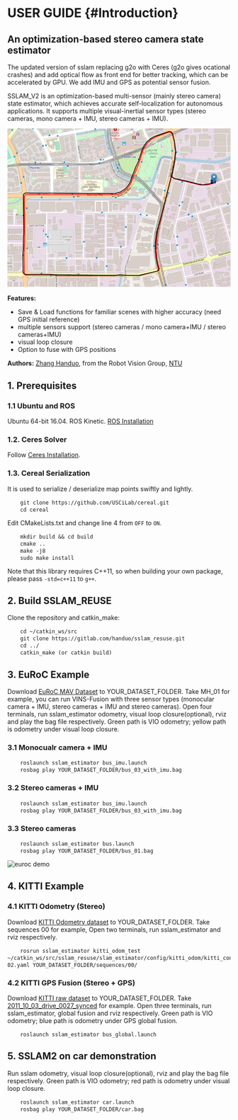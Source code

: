 USER GUIDE                        {#Introduction}
============

## An optimization-based stereo camera state estimator

The updated version of sslam replacing g2o with Ceres (g2o gives ocational crashes) and add optical flow as front end for better tracking, which can be accelerated by GPU. We add IMU and GPS as potential sensor fusion.

SSLAM_V2 is an optimization-based multi-sensor (mainly stereo camera) state estimator, which achieves accurate self-localization for autonomous applications.
It supports multiple visual-inertial sensor types (stereo cameras, mono camera + IMU, stereo cameras + IMU). 

![OpenStreet Birdeye View](./support_files/image/openstreet.png)

**Features:**
- Save & Load functions for familiar scenes with higher accuracy (need GPS initial reference)
- multiple sensors support (stereo cameras / mono camera+IMU / stereo cameras+IMU)
- visual loop closure
- Option to fuse with GPS positions

**Authors:** [Zhang Handuo](http://zhanghanduo.github.io), from the Robot Vision Group, [NTU](https://www.ntu.edu.sg/Pages/home.aspx)

## 1. Prerequisites
### 1.1 **Ubuntu** and **ROS**
Ubuntu 64-bit 16.04.
ROS Kinetic. [ROS Installation](http://wiki.ros.org/ROS/Installation)

### 1.2. **Ceres Solver**
Follow [Ceres Installation](http://ceres-solver.org/installation.html).

### 1.3. **Cereal Serialization**
It is used to serialize / deserialize map points swiftly and lightly.
```
    git clone https://github.com/USCiLab/cereal.git
    cd cereal
```
Edit CMakeLists.txt and change line 4 from `OFF` to `ON`.
```
    mkdir build && cd build
    cmake ..
    make -j8
    sudo make install
```
Note that this library requires C++11, so when building your own package, please pass `-std=c++11` to `g++`.

## 2. Build SSLAM_REUSE
Clone the repository and catkin_make:
```
    cd ~/catkin_ws/src
    git clone https://gitlab.com/handuo/sslam_resuse.git
    cd ../
    catkin_make (or catkin build)
```

## 3. EuRoC Example
Download [EuRoC MAV Dataset](http://projects.asl.ethz.ch/datasets/doku.php?id=kmavvisualinertialdatasets) to YOUR_DATASET_FOLDER. Take MH_01 for example, you can run VINS-Fusion with three sensor types (monocular camera + IMU, stereo cameras + IMU and stereo cameras). 
Open four terminals, run sslam_estimator odometry, visual loop closure(optional), rviz and play the bag file respectively. 
Green path is VIO odometry; yellow path is odometry under visual loop closure.

### 3.1 Monocualr camera + IMU

```
    roslaunch sslam_estimator bus_imu.launch
    rosbag play YOUR_DATASET_FOLDER/bus_03_with_imu.bag
```

### 3.2 Stereo cameras + IMU

```
    roslaunch sslam_estimator bus_imu.launch
    rosbag play YOUR_DATASET_FOLDER/bus_03_with_imu.bag
```

### 3.3 Stereo cameras

```
    roslaunch sslam_estimator bus.launch
    rosbag play YOUR_DATASET_FOLDER/bus_01.bag
```
![euroc demo](./support_files/image/demo.gif)

## 4. KITTI Example
### 4.1 KITTI Odometry (Stereo)
Download [KITTI Odometry dataset](http://www.cvlibs.net/datasets/kitti/eval_odometry.php) to YOUR_DATASET_FOLDER. Take sequences 00 for example,
Open two terminals, run sslam_estimator and rviz respectively. 
```
    rosrun sslam_estimator kitti_odom_test ~/catkin_ws/src/sslam_resuse/slam_estimator/config/kitti_odom/kitti_config00-02.yaml YOUR_DATASET_FOLDER/sequences/00/ 
```
### 4.2 KITTI GPS Fusion (Stereo + GPS)
Download [KITTI raw dataset](http://www.cvlibs.net/datasets/kitti/raw_data.php) to YOUR_DATASET_FOLDER. Take [2011_10_03_drive_0027_synced](https://s3.eu-central-1.amazonaws.com/avg-kitti/raw_data/2011_10_03_drive_0027/2011_10_03_drive_0027_sync.zip) for example.
Open three terminals, run sslam_estimator, global fusion and rviz respectively. 
Green path is VIO odometry; blue path is odometry under GPS global fusion.
```
    roslaunch sslam_estimator bus_global.launch
```

## 5. SSLAM2 on car demonstration
Run sslam odometry, visual loop closure(optional), rviz and play the bag file respectively. 
Green path is VIO odometry; red path is odometry under visual loop closure.
```
    roslaunch sslam_estimator car.launch
    rosbag play YOUR_DATASET_FOLDER/car.bag
```

